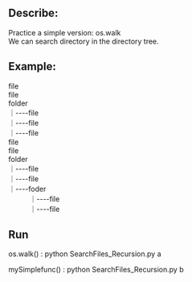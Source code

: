 ## Describe:
Practice a simple version: os.walk<br>
We can search directory  in the directory tree.<br>

## Example:
file <br>
file <br>
folder <br>
｜----file <br>
｜----file <br>
｜----file <br>
file  <br>
file  <br>
folder <br>
｜----file <br>
｜----file <br>
｜----foder <br>
　　　｜----file <br>
　　　｜----file <br>
   
   
## Run  
 
 os.walk() : python SearchFiles_Recursion.py a   <br>
                
 mySimplefunc() :  python SearchFiles_Recursion.py b   <br>
                                  
